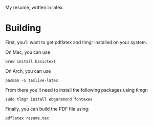My resume, written in latex.

# Building
First, you'll want to get pdflatex and tlmgr installed on your system.

On Mac, you can use

```
brew install basictext
```

On Arch, you can use

```
pacman -S texlive-latex
```

From there you'll need to install the following packages using tlmgr:

```
sudo tlmgr install ebgaramond fontaxes
```

Finally, you can build the PDF file using:

```
pdflatex resume.tex
```
